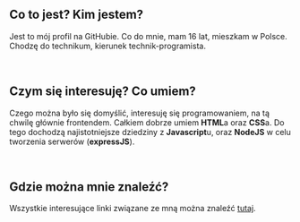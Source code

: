 ## Co to jest? Kim jestem?

Jest to mój profil na GitHubie. Co do mnie, mam 16 lat, mieszkam w Polsce. Chodzę do technikum, kierunek technik-programista. 

<br>

## Czym się interesuję? Co umiem?

Czego można było się domyślić, interesuję się programowaniem, na tą chwilę głównie frontendem. Całkiem dobrze umiem **HTML**a oraz **CSS**a. Do tego dochodzą najistotniejsze dziedziny z **Javascript**u, oraz **NodeJS** w celu tworzenia serwerów (**expressJS**).  

<br>

## Gdzie można mnie znaleźć?

Wszystkie interesujące linki związane ze mną można znaleźć [tutaj](https://sokzkomucha.xyz).
